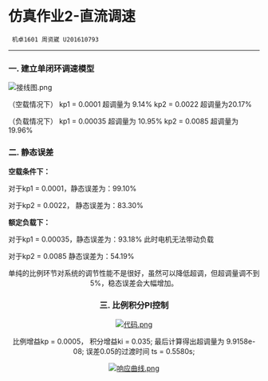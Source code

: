 # 仿真作业2-直流调速

     机卓1601 周资崴 U201610793 

---
### 一. 建立单闭环调速模型
![接线图.png](https://i.loli.net/2019/04/15/5cb48bfb4b2ae.png)
</center>
（空载情况下）
kp1 = 0.0001 超调量为 9.14%
kp2 = 0.0022 超调量为20.17%

（负载情况下）
kp1 = 0.00035 超调量为 10.95%
kp2 = 0.0085 超调量为19.96%

### 二. 静态误差
**空载条件下：**

对于kp1 = 0.0001，静态误差为：99.10%

对于kp2 = 0.0022， 静态误差为：83.30%

**额定负载下：**

对于kp1 = 0.00035，静态误差为：93.18% 此时电机无法带动负载

对于kp2 = 0.0085 静态误差为：54.19% 

<center>

单纯的比例环节对系统的调节性能不是很好，虽然可以降低超调，但超调量调不到5%，稳态误差会大幅增加。

### 三. 比例积分PI控制
[![代码.png](https://i.loli.net/2019/04/15/5cb4944d9ccfd.png)](https://i.loli.net/2019/04/15/5cb4944d9ccfd.png)


比例增益kp = 0.0005， 积分增益ki = 0.035;
最后计算得出超调量为 9.9158e-08;
误差0.05的过渡时间 ts = 0.5580s;

[![响应曲线.png](https://i.loli.net/2019/04/15/5cb49478df18d.png)](https://i.loli.net/2019/04/15/5cb49478df18d.png)
